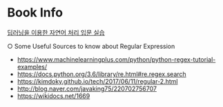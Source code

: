 ﻿# Book Info
  [딥러닝을 이용한 자연어 처리 입문 실습](https://wikidocs.net/21703)

○ Some Useful Sources to know about Regular Expression
  - https://www.machinelearningplus.com/python/python-regex-tutorial-examples/ 
  - https://docs.python.org/3.6/library/re.html#re.regex.search 
  - https://kimdoky.github.io/tech/2017/06/11/regular-2.html 
  - http://blog.naver.com/javaking75/220702756707
  - https://wikidocs.net/1669